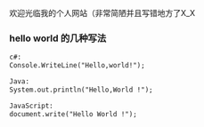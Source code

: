 欢迎光临我的个人网站（非常简陋并且写错地方了X_X

### hello world 的几种写法
```markdown
c#:
Console.WriteLine("Hello,world!"); 

Java:
System.out.println("Hello,World !");

JavaScript:
document.write("Hello World !");


```

